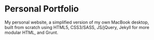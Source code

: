 # Personal Portfolio

My personal website, a simplified version of my own MacBook desktop, built from scratch using HTML5, CSS3/SASS, JS/jQuery, Jekyll for more modular HTML, and Grunt.
